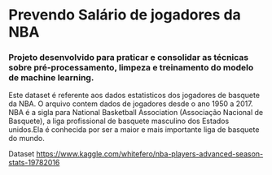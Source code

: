 # Prevendo Salário de jogadores da NBA
### Projeto desenvolvido para praticar e consolidar as técnicas sobre pré-processamento, limpeza e treinamento do modelo de machine learning.
Este dataset é referente aos dados estatisticos dos jogadores de basquete da NBA. O arquivo contem dados de jogadores desde o ano 1950 a 2017.
NBA é a sigla para National Basketball Association (Associação Nacional de Basquete), a liga profissional de basquete masculino dos Estados unidos.Ela é conhecida por ser a maior e mais importante liga de basquete do mundo.

Dataset https://www.kaggle.com/whitefero/nba-players-advanced-season-stats-19782016
